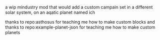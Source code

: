 a wip mindustry mod that would add a custom campain set in a different solar system, on an aqatic planet named ich

thanks to repo:asthosus for teaching me how to make custom blocks
and thanks to repo:example-planet-json for teaching me how to make custom planets
